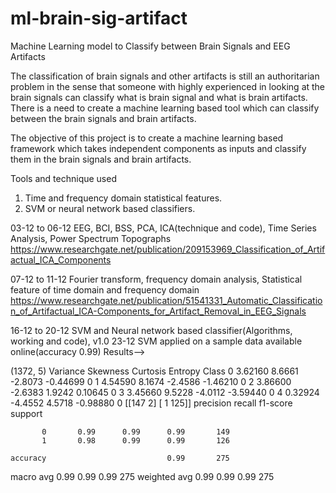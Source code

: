 # ml-brain-sig-artifact

Machine Learning model to Classify between Brain Signals and EEG Artifacts

The classification of brain signals and other artifacts is still an authoritarian
problem in the sense that someone with highly experienced in looking at the brain
signals can classify what is brain signal and what is brain artifacts. There is a need
to create a machine learning based tool which can classify between the brain
signals and brain artifacts.

The objective of this project is to create a machine learning based framework
which takes independent components as inputs and classify them in the brain
signals and brain artifacts.

Tools and technique used
1. Time and frequency domain statistical features.
2. SVM or neural network based classifiers.

03-12 to 06-12  EEG, BCI, BSS, PCA, ICA(technique and code), Time Series Analysis, Power Spectrum Topographs
https://www.researchgate.net/publication/209153969_Classification_of_Artifactual_ICA_Components

07-12 to 11-12  Fourier transform, frequency domain analysis, Statistical feature of time domain and frequency domain
https://www.researchgate.net/publication/51541331_Automatic_Classification_of_Artifactual_ICA-Components_for_Artifact_Removal_in_EEG_Signals

16-12 to 20-12 SVM and Neural network based classifier(Algorithms, working and code), v1.0
23-12 SVM applied on a sample data available online(accuracy 0.99)
    Results-->
    
(1372, 5)
   Variance  Skewness  Curtosis  Entropy  Class
0   3.62160    8.6661   -2.8073 -0.44699      0
1   4.54590    8.1674   -2.4586 -1.46210      0
2   3.86600   -2.6383    1.9242  0.10645      0
3   3.45660    9.5228   -4.0112 -3.59440      0
4   0.32924   -4.4552    4.5718 -0.98880      0
[[147   2]
 [  1 125]]
              precision    recall  f1-score   support

           0       0.99      0.99      0.99       149
           1       0.98      0.99      0.99       126

    accuracy                           0.99       275
   macro avg       0.99      0.99      0.99       275
weighted avg       0.99      0.99      0.99       275
